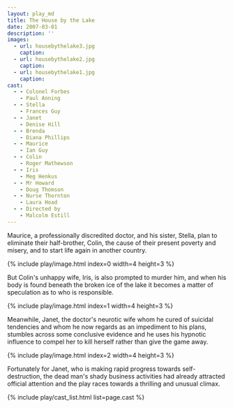 ```yaml
---
layout: play_md
title: The House by the Lake
date: 2007-03-01
description: ''
images:
  - url: housebythelake3.jpg
    caption:
  - url: housebythelake2.jpg
    caption:
  - url: housebythelake1.jpg
    caption:
cast:
  - - Colonel Forbes
    - Paul Anning
  - - Stella
    - Frances Guy
  - - Janet
    - Denise Hill
  - - Brenda
    - Diana Phillips
  - - Maurice
    - Ian Guy
  - - Colin
    - Roger Mathewson
  - - Iris
    - Meg Henkus
  - - Mr Howard
    - Doug Thomson
  - - Nurse Thornton
    - Laura Hoad
  - - Directed by
    - Malcolm Estill
---
```


Maurice, a professionally discredited doctor, and his sister, Stella, plan to eliminate their half-brother, Colin, the cause of their present poverty and misery, and to start life again in another country.

{% include play/image.html index=0 width=4 height=3 %}

But Colin's unhappy wife, Iris, is also prompted to murder him, and when his body is found beneath the broken ice of the lake it becomes a matter of speculation as to who is responsible.

{% include play/image.html index=1 width=4 height=3 %}

Meanwhile, Janet, the doctor's neurotic wife whom he cured of suicidal tendencies and whom he now regards as an impediment to his plans, stumbles across some conclusive evidence and he uses his hypnotic influence to compel her to kill herself rather than give the game away.

{% include play/image.html index=2 width=4 height=3 %}

Fortunately for Janet, who is making rapid progress towards self-destruction, the dead man's shady business activities had already attracted official attention and the play races towards a thrilling and unusual climax.

{% include play/cast_list.html list=page.cast %}
